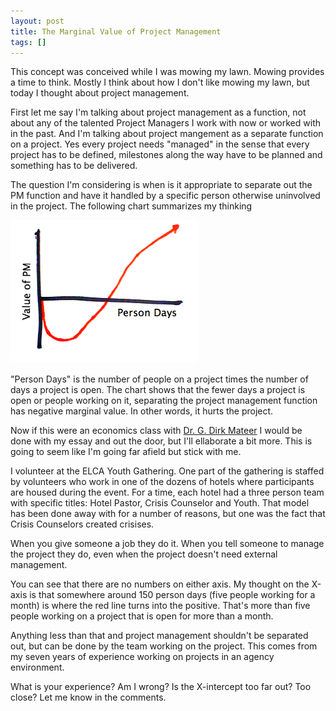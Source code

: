 ```yaml
---
layout: post
title: The Marginal Value of Project Management
tags: []
---
```


<p>
This concept was conceived while I was mowing my lawn. Mowing provides a time to think. Mostly I think about how I don't like mowing my lawn, but today I thought about project management.

</p>
<p>
First let me say I'm talking about project management as a function, not about any of the talented Project Managers I work with now or worked with in the past. And I'm talking about project mangement as a separate function on a project. Yes every project needs "managed" in the sense that every project has to be defined, milestones along the way have to be planned and something has to be delivered.

</p>
<p>
The question I'm considering is when is it appropriate to separate out the PM function and have it handled by a specific person otherwise uninvolved in the project. The following chart summarizes my thinking

</p>
<p>
<div class='p_embed p_image_embed'>
<img alt="Marginal-value-of-pm" height="229" src="/images/12944147-marginal-value-of-pm.png" width="300" />

</div>
</p>
<p>
"Person Days" is the number of people on a project times the number of days a project is open. The chart shows that the fewer days a project is open or people working on it, separating the project management function has negative marginal value. In other words, it hurts the project.

</p>
<p>
Now if this were an economics class with <a href="http://www.econ.psu.edu/~dmateer/">Dr. G. Dirk Mateer</a> I would be done with my essay and out the door, but I'll ellaborate a bit more. This is going to seem like I'm going far afield but stick with me.

</p>
<p>
I volunteer at the ELCA Youth Gathering. One part of the gathering is staffed by volunteers who work in one of the dozens of hotels where participants are housed during the event. For a time, each hotel had a three person team with specific titles: Hotel Pastor, Crisis Counselor and Youth. That model has been done away with for a number of reasons, but one was the fact that Crisis Counselors created crisises.

</p>
<p>
When you give someone a job they do it. When you tell someone to manage the project they do, even when the project doesn't need external management.

</p>
<p>
You can see that there are no numbers on either axis. My thought on the X-axis is that somewhere around 150 person days (five people working for a month) is where the red line turns into the positive. That's more than five people working on a project that is open for more than a month.

</p>
<p>
Anything less than that and project management shouldn't be separated out, but can be done by the team working on the project. This comes from my seven years of experience working on projects in an agency environment.

</p>
<p>
What is your experience? Am I wrong? Is the X-intercept too far out? Too close? Let me know in the comments.

</p>
<p>
 

</p>
